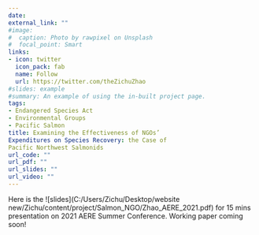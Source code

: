 ```yaml
---
date: 
external_link: ""
#image:
#  caption: Photo by rawpixel on Unsplash
#  focal_point: Smart
links:
- icon: twitter
  icon_pack: fab
  name: Follow
  url: https://twitter.com/theZichuZhao
#slides: example
#summary: An example of using the in-built project page.
tags:
- Endangered Species Act
- Environmental Groups
- Pacific Salmon
title: Examining the Effectiveness of NGOs’
Expenditures on Species Recovery: the Case of
Pacific Northwest Salmonids
url_code: ""
url_pdf: ""
url_slides: ""
url_video: ""
---
```


Here is the ![slides](C:/Users/Zichu/Desktop/website new/Zichu/content/project/Salmon_NGO/Zhao_AERE_2021.pdf) for 15 mins presentation on 2021 AERE Summer Conference.  Working paper coming soon! 